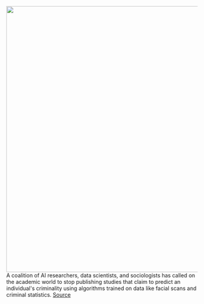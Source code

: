 <img src='https://cdn.vox-cdn.com/thumbor/9ZfKfwtSY4SpGcya25rSV4i2D38=/0x0:2040x1360/1200x800/filters:focal(857x517:1183x843)/cdn.vox-cdn.com/uploads/chorus_image/image/66974326/acastro_180730_1777_facial_recognition_0003.0.jpg' width='700px' /><br/>
A coalition of AI researchers, data scientists, and sociologists has called on the academic world to stop publishing studies that claim to predict an individual's criminality using algorithms trained on data like facial scans and criminal statistics.
<a href='https://www.theverge.com/2020/6/24/21301465/ai-machine-learning-racist-crime-prediction-coalition-critical-technology-springer-study'> Source <a/>
